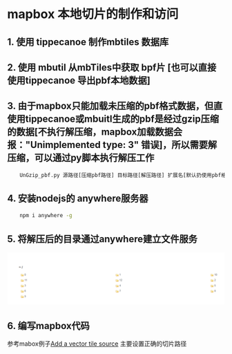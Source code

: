 # mapbox 本地切片的制作和访问 
## 1. 使用 tippecanoe 制作mbtiles 数据库 
## 2. 使用 mbutil 从mbTiles中获取 bpf片 [也可以直接使用tippecanoe 导出pbf本地数据]
## 3. 由于mapbox只能加载未压缩的pbf格式数据，但直使用tippecanoe或mbuitl生成的pbf是经过gzip压缩的数据[不执行解压缩，mapbox加载数据会报："Unimplemented type: 3" 错误]，所以需要解压缩，可以通过py脚本执行解压工作

```bat
    UnGzip_pbf.py 源路径[压缩pbf路径] 目标路径[解压路径] 扩展名[默认扔使用pbf格式，也可改为mvt]

```

## 4. 安装nodejs的 anywhere服务器
``` bash
    npm i anywhere -g 
```

## 5. 将解压后的目录通过anywhere建立文件服务

![](file_server.PNG)

## 6. 编写mapbox代码
参考mabox例子[Add a vector tile source](https://docs.mapbox.com/mapbox-gl-js/example/vector-source/)
主要设置正确的切片路径
